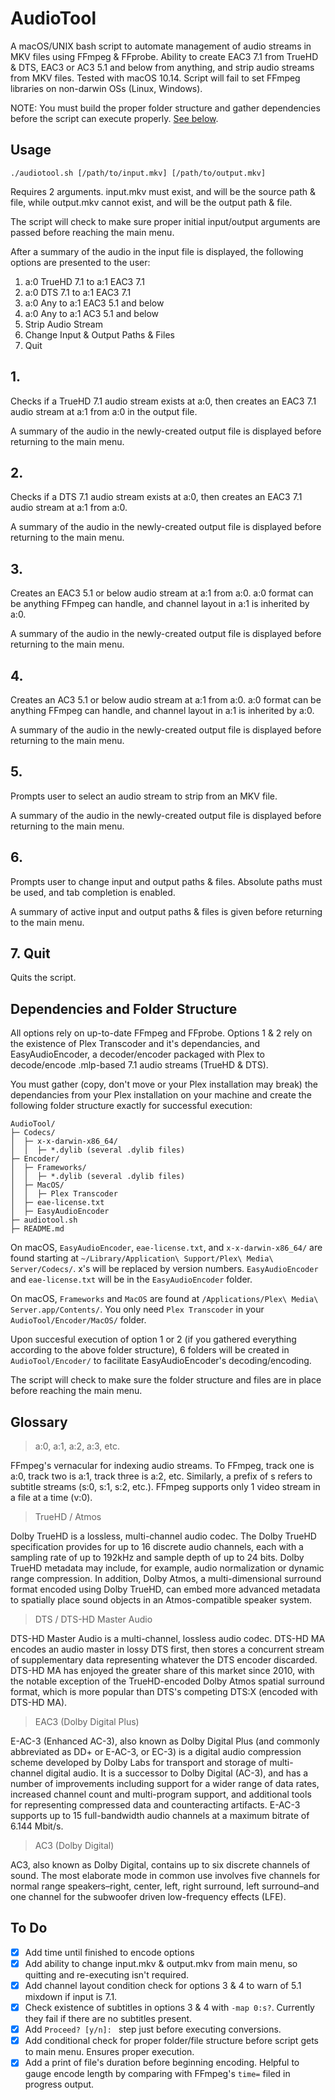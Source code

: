 # AudioTool

A macOS/UNIX bash script to automate management of audio streams in MKV files using FFmpeg & FFprobe. Ability to create EAC3 7.1 from TrueHD & DTS, EAC3 or AC3 5.1 and below from anything, and strip audio streams from MKV files. Tested with macOS 10.14. Script will fail to set FFmpeg libraries on non-darwin OSs (Linux, Windows).

NOTE: You must build the proper folder structure and gather dependencies before the script can execute properly. [See below](https://github.com/ymgenesis/AudioTool#dependencies-and-folder-structure).

## Usage

`./audiotool.sh [/path/to/input.mkv] [/path/to/output.mkv]`

Requires 2 arguments. input.mkv must exist, and will be the source path & file, while output.mkv cannot exist, and will be the output path & file.

The script will check to make sure proper initial input/output arguments are passed before reaching the main menu.

After a summary of the audio in the input file is displayed, the following options are presented to the user:

1. a:0 TrueHD 7.1 to a:1 EAC3 7.1
2. a:0 DTS 7.1 to a:1 EAC3 7.1
3. a:0 Any to a:1 EAC3 5.1 and below
4. a:0 Any to a:1 AC3 5.1 and below
5. Strip Audio Stream
6. Change Input & Output Paths & Files
7. Quit

## 1. 

Checks if a TrueHD 7.1 audio stream exists at a:0, then creates an EAC3 7.1 audio stream at a:1 from a:0 in the output file.

A summary of the audio in the newly-created output file is displayed before returning to the main menu.

## 2. 

Checks if a DTS 7.1 audio stream exists at a:0, then creates an EAC3 7.1 audio stream at a:1 from a:0.

A summary of the audio in the newly-created output file is displayed before returning to the main menu.

## 3. 

Creates an EAC3 5.1 or below audio stream at a:1 from a:0. a:0 format can be anything FFmpeg can handle, and channel layout in a:1 is inherited by a:0.

A summary of the audio in the newly-created output file is displayed before returning to the main menu.

## 4. 

Creates an AC3 5.1 or below audio stream at a:1 from a:0. a:0 format can be anything FFmpeg can handle, and channel layout in a:1 is inherited by a:0.

A summary of the audio in the newly-created output file is displayed before returning to the main menu.

## 5. 

Prompts user to select an audio stream to strip from an MKV file.

A summary of the audio in the newly-created output file is displayed before returning to the main menu.

## 6. 

Prompts user to change input and output paths & files. Absolute paths must be used, and tab completion is enabled.

A summary of active input and output paths & files is given before returning to the main menu.

## 7. Quit

Quits the script.

## Dependencies and Folder Structure

All options rely on up-to-date FFmpeg and FFprobe. Options 1 & 2 rely on the existence of Plex Transcoder and it's dependancies, and EasyAudioEncoder, a decoder/encoder packaged with Plex to decode/encode .mlp-based 7.1 audio streams (TrueHD & DTS).

You must gather (copy, don't move or your Plex installation may break) the dependancies from your Plex installation on your machine and create the following folder structure exactly for successful execution: 

```
AudioTool/
├─ Codecs/
│  ├─ x-x-darwin-x86_64/
│  │  ├─ *.dylib (several .dylib files)
├─ Encoder/
│  ├─ Frameworks/
│  │  ├─ *.dylib (several .dylib files)
│  ├─ MacOS/
│  │  ├─ Plex Transcoder
│  ├─ eae-license.txt
│  ├─ EasyAudioEncoder
├─ audiotool.sh
├─ README.md
```

On macOS, `EasyAudioEncoder`, `eae-license.txt`, and `x-x-darwin-x86_64/` are found starting at `~/Library/Application\ Support/Plex\ Media\ Server/Codecs/`. x's will be replaced by version numbers. `EasyAudioEncoder` and `eae-license.txt` will be in the `EasyAudioEncoder` folder. 

On macOS, `Frameworks` and `MacOS` are found at `/Applications/Plex\ Media\ Server.app/Contents/`. You only need `Plex Transcoder` in your `AudioTool/Encoder/MacOS/` folder.

Upon succesful execution of option 1 or 2 (if you gathered everything according to the above folder structure), 6 folders will be created in `AudioTool/Encoder/` to facilitate EasyAudioEncoder's decoding/encoding.

The script will check to make sure the folder structure and files are in place before reaching the main menu.

## Glossary

> a:0, a:1, a:2, a:3, etc.

FFmpeg's vernacular for indexing audio streams. To FFmpeg, track one is a:0, track two is a:1, track three is a:2, etc. Similarly, a prefix of s refers to subtitle streams (s:0, s:1, s:2, etc.). FFmpeg supports only 1 video stream in a file at a time (v:0). 

> TrueHD / Atmos

Dolby TrueHD is a lossless, multi-channel audio codec. The Dolby TrueHD specification provides for up to 16 discrete audio channels, each with a sampling rate of up to 192kHz and sample depth of up to 24 bits. Dolby TrueHD metadata may include, for example, audio normalization or dynamic range compression. In addition, Dolby Atmos, a multi-dimensional surround format encoded using Dolby TrueHD, can embed more advanced metadata to spatially place sound objects in an Atmos-compatible speaker system.

> DTS / DTS-HD Master Audio

DTS-HD Master Audio is a multi-channel, lossless audio codec. DTS-HD MA encodes an audio master in lossy DTS first, then stores a concurrent stream of supplementary data representing whatever the DTS encoder discarded. DTS-HD MA has enjoyed the greater share of this market since 2010, with the notable exception of the TrueHD-encoded Dolby Atmos spatial surround format, which is more popular than DTS's competing DTS:X (encoded with DTS-HD MA).

> EAC3 (Dolby Digital Plus)

E-AC-3 (Enhanced AC-3), also known as Dolby Digital Plus (and commonly abbreviated as DD+ or E-AC-3, or EC-3) is a digital audio compression scheme developed by Dolby Labs for transport and storage of multi-channel digital audio. It is a successor to Dolby Digital (AC-3), and has a number of improvements including support for a wider range of data rates, increased channel count and multi-program support, and additional tools for representing compressed data and counteracting artifacts. E-AC-3 supports up to 15 full-bandwidth audio channels at a maximum bitrate of 6.144 Mbit/s.

> AC3 (Dolby Digital)

AC3, also known as Dolby Digital, contains up to six discrete channels of sound. The most elaborate mode in common use involves five channels for normal range speakers–right, center, left, right surround, left surround–and one channel for the subwoofer driven low-frequency effects (LFE).

## To Do

- [x] Add time until finished to encode options 
- [x] Add ability to change input.mkv & output.mkv from main menu, so quitting and re-executing isn't required.
- [x] Add channel layout condition check for options 3 & 4 to warn of 5.1 mixdown if input is 7.1.
- [x] Check existence of subtitles in options 3 & 4 with `-map 0:s?`. Currently they fail if there are no subtitles present. 
- [x] Add `Proceed? [y/n]: ` step just before executing conversions.
- [x] Add conditional check for proper folder/file structure before script gets to main menu. Ensures proper execution.
- [x] Add a print of file's duration before beginning encoding. Helpful to gauge encode length by comparing with FFmpeg's `time=` filed in progress output.